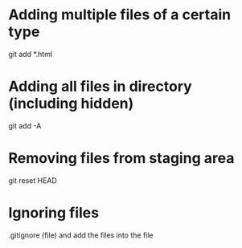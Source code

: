 # Adding multiple files of a certain type
git add *.html

# Adding all files in directory (including hidden)
git add -A

# Removing files from staging area
git reset HEAD <file>

# Ignoring files 
.gitignore (file) and add the files into the file